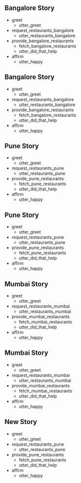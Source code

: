 ## Bangalore Story

* greet
    - utter_greet
* request_restaurants_bangalore
    - utter_restaurants_bangalore
* provide_bangalore_restaurants
    - fetch_bangalore_restaurants
    - utter_did_that_help
* affirm
    - utter_happy

## Bangalore Story

* greet
    - utter_greet
* request_restaurants_bangalore
    - utter_restaurants_bangalore
* provide_bangalore_restaurants
    - fetch_bangalore_restaurants
    - utter_did_that_help
* affirm
    - utter_happy

## Pune Story

* greet
    - utter_greet
* request_restaurants_pune
    - utter_restaurants_pune
* provide_pune_restaurants
    - fetch_pune_restaurants
    - utter_did_that_help
* affirm
    - utter_happy

## Pune Story

* greet
    - utter_greet
* request_restaurants_pune
    - utter_restaurants_pune
* provide_pune_restaurants
    - fetch_pune_restaurants
    - utter_did_that_help
* affirm
    - utter_happy

## Mumbai Story

* greet
    - utter_greet
* request_restaurants_mumbai
    - utter_restaurants_mumbai
* provide_mumbai_restaurants
    - fetch_mumbai_restaurants
    - utter_did_that_help
* affirm
    - utter_happy

## Mumbai Story

* greet
    - utter_greet
* request_restaurants_mumbai
    - utter_restaurants_mumbai
* provide_mumbai_restaurants
    - fetch_mumbai_restaurants
    - utter_did_that_help
* affirm
    - utter_happy

## New Story

* greet
    - utter_greet
* request_restaurants_pune
    - utter_restaurants_pune
* provide_pune_restaurants
    - fetch_pune_restaurants
    - utter_did_that_help
* affirm
    - utter_happy
